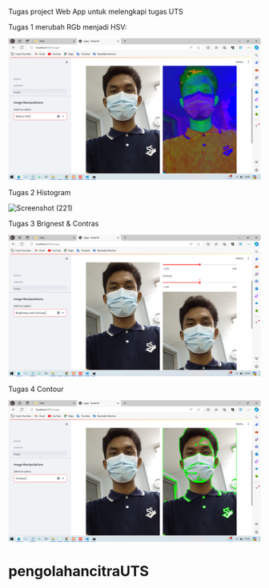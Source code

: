 Tugas project Web App untuk melengkapi tugas UTS

Tugas 1
merubah RGb menjadi HSV:

![img](img/RGB%20to%20HSV.png)

Tugas 2
Histogram

![Screenshot (221)](https://github.com/ariep1993/pengolahancitraUTS/assets/115473865/e3c78c96-1878-424d-be2f-9c3e17a4c4e0)



Tugas 3
Brignest & Contras

![img](img/brignest%20%26%20Contras.png)

Tugas 4
Contour

![img](img/contur.png)
# pengolahancitraUTS
